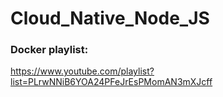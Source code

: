 # Cloud_Native_Node_JS

### Docker playlist:
https://www.youtube.com/playlist?list=PLrwNNiB6YOA24PFeJrEsPMomAN3mXJcff
